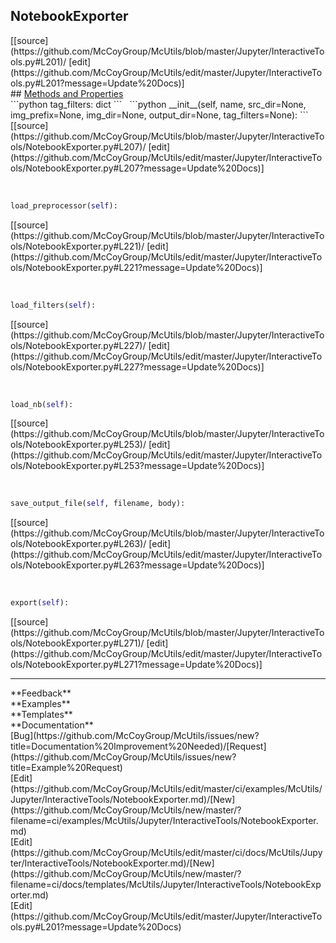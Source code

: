 ## <a id="McUtils.Jupyter.InteractiveTools.NotebookExporter">NotebookExporter</a> 

<div class="docs-source-link" markdown="1">
[[source](https://github.com/McCoyGroup/McUtils/blob/master/Jupyter/InteractiveTools.py#L201)/
[edit](https://github.com/McCoyGroup/McUtils/edit/master/Jupyter/InteractiveTools.py#L201?message=Update%20Docs)]
</div>









<div class="collapsible-section">
 <div class="collapsible-section collapsible-section-header" markdown="1">
## <a class="collapse-link" data-toggle="collapse" href="#methods" markdown="1"> Methods and Properties</a> <a class="float-right" data-toggle="collapse" href="#methods"><i class="fa fa-chevron-down"></i></a>
 </div>
 <div class="collapsible-section collapsible-section-body collapse show" id="methods" markdown="1">
 ```python
tag_filters: dict
```
<a id="McUtils.Jupyter.InteractiveTools.NotebookExporter.__init__" class="docs-object-method">&nbsp;</a> 
```python
__init__(self, name, src_dir=None, img_prefix=None, img_dir=None, output_dir=None, tag_filters=None): 
```
<div class="docs-source-link" markdown="1">
[[source](https://github.com/McCoyGroup/McUtils/blob/master/Jupyter/InteractiveTools/NotebookExporter.py#L207)/
[edit](https://github.com/McCoyGroup/McUtils/edit/master/Jupyter/InteractiveTools/NotebookExporter.py#L207?message=Update%20Docs)]
</div>


<a id="McUtils.Jupyter.InteractiveTools.NotebookExporter.load_preprocessor" class="docs-object-method">&nbsp;</a> 
```python
load_preprocessor(self): 
```
<div class="docs-source-link" markdown="1">
[[source](https://github.com/McCoyGroup/McUtils/blob/master/Jupyter/InteractiveTools/NotebookExporter.py#L221)/
[edit](https://github.com/McCoyGroup/McUtils/edit/master/Jupyter/InteractiveTools/NotebookExporter.py#L221?message=Update%20Docs)]
</div>


<a id="McUtils.Jupyter.InteractiveTools.NotebookExporter.load_filters" class="docs-object-method">&nbsp;</a> 
```python
load_filters(self): 
```
<div class="docs-source-link" markdown="1">
[[source](https://github.com/McCoyGroup/McUtils/blob/master/Jupyter/InteractiveTools/NotebookExporter.py#L227)/
[edit](https://github.com/McCoyGroup/McUtils/edit/master/Jupyter/InteractiveTools/NotebookExporter.py#L227?message=Update%20Docs)]
</div>


<a id="McUtils.Jupyter.InteractiveTools.NotebookExporter.load_nb" class="docs-object-method">&nbsp;</a> 
```python
load_nb(self): 
```
<div class="docs-source-link" markdown="1">
[[source](https://github.com/McCoyGroup/McUtils/blob/master/Jupyter/InteractiveTools/NotebookExporter.py#L253)/
[edit](https://github.com/McCoyGroup/McUtils/edit/master/Jupyter/InteractiveTools/NotebookExporter.py#L253?message=Update%20Docs)]
</div>


<a id="McUtils.Jupyter.InteractiveTools.NotebookExporter.save_output_file" class="docs-object-method">&nbsp;</a> 
```python
save_output_file(self, filename, body): 
```
<div class="docs-source-link" markdown="1">
[[source](https://github.com/McCoyGroup/McUtils/blob/master/Jupyter/InteractiveTools/NotebookExporter.py#L263)/
[edit](https://github.com/McCoyGroup/McUtils/edit/master/Jupyter/InteractiveTools/NotebookExporter.py#L263?message=Update%20Docs)]
</div>


<a id="McUtils.Jupyter.InteractiveTools.NotebookExporter.export" class="docs-object-method">&nbsp;</a> 
```python
export(self): 
```
<div class="docs-source-link" markdown="1">
[[source](https://github.com/McCoyGroup/McUtils/blob/master/Jupyter/InteractiveTools/NotebookExporter.py#L271)/
[edit](https://github.com/McCoyGroup/McUtils/edit/master/Jupyter/InteractiveTools/NotebookExporter.py#L271?message=Update%20Docs)]
</div>
 </div>
</div>












---


<div markdown="1" class="text-secondary">
<div class="container">
  <div class="row">
   <div class="col" markdown="1">
**Feedback**   
</div>
   <div class="col" markdown="1">
**Examples**   
</div>
   <div class="col" markdown="1">
**Templates**   
</div>
   <div class="col" markdown="1">
**Documentation**   
</div>
   <div class="col" markdown="1">
   
</div>
   <div class="col" markdown="1">
   
</div>
   <div class="col" markdown="1">
   
</div>
</div>
  <div class="row">
   <div class="col" markdown="1">
[Bug](https://github.com/McCoyGroup/McUtils/issues/new?title=Documentation%20Improvement%20Needed)/[Request](https://github.com/McCoyGroup/McUtils/issues/new?title=Example%20Request)   
</div>
   <div class="col" markdown="1">
[Edit](https://github.com/McCoyGroup/McUtils/edit/master/ci/examples/McUtils/Jupyter/InteractiveTools/NotebookExporter.md)/[New](https://github.com/McCoyGroup/McUtils/new/master/?filename=ci/examples/McUtils/Jupyter/InteractiveTools/NotebookExporter.md)   
</div>
   <div class="col" markdown="1">
[Edit](https://github.com/McCoyGroup/McUtils/edit/master/ci/docs/McUtils/Jupyter/InteractiveTools/NotebookExporter.md)/[New](https://github.com/McCoyGroup/McUtils/new/master/?filename=ci/docs/templates/McUtils/Jupyter/InteractiveTools/NotebookExporter.md)   
</div>
   <div class="col" markdown="1">
[Edit](https://github.com/McCoyGroup/McUtils/edit/master/Jupyter/InteractiveTools.py#L201?message=Update%20Docs)   
</div>
   <div class="col" markdown="1">
   
</div>
   <div class="col" markdown="1">
   
</div>
   <div class="col" markdown="1">
   
</div>
</div>
</div>
</div>